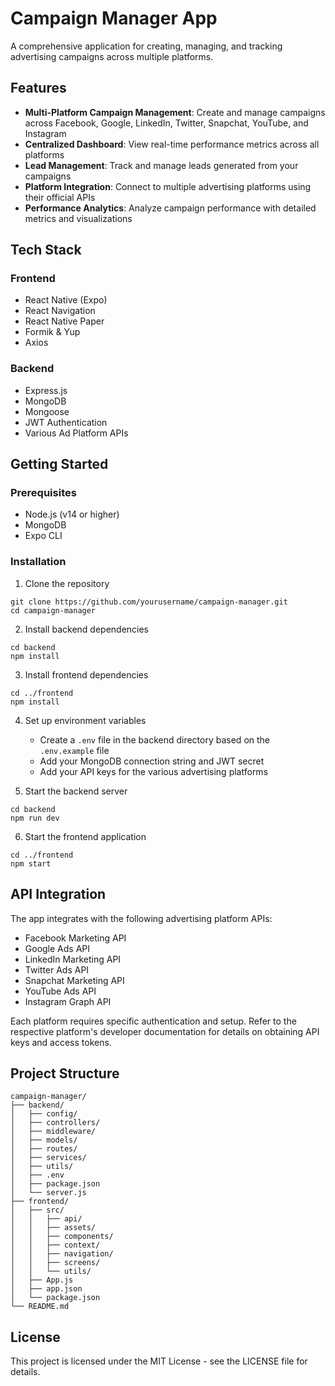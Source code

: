 # Campaign Manager App

A comprehensive application for creating, managing, and tracking advertising campaigns across multiple platforms.

## Features

-   **Multi-Platform Campaign Management**: Create and manage campaigns across Facebook, Google, LinkedIn, Twitter, Snapchat, YouTube, and Instagram
-   **Centralized Dashboard**: View real-time performance metrics across all platforms
-   **Lead Management**: Track and manage leads generated from your campaigns
-   **Platform Integration**: Connect to multiple advertising platforms using their official APIs
-   **Performance Analytics**: Analyze campaign performance with detailed metrics and visualizations

## Tech Stack

### Frontend

-   React Native (Expo)
-   React Navigation
-   React Native Paper
-   Formik & Yup
-   Axios

### Backend

-   Express.js
-   MongoDB
-   Mongoose
-   JWT Authentication
-   Various Ad Platform APIs

## Getting Started

### Prerequisites

-   Node.js (v14 or higher)
-   MongoDB
-   Expo CLI

### Installation

1. Clone the repository

```
git clone https://github.com/yourusername/campaign-manager.git
cd campaign-manager
```

2. Install backend dependencies

```
cd backend
npm install
```

3. Install frontend dependencies

```
cd ../frontend
npm install
```

4. Set up environment variables

    - Create a `.env` file in the backend directory based on the `.env.example` file
    - Add your MongoDB connection string and JWT secret
    - Add your API keys for the various advertising platforms

5. Start the backend server

```
cd backend
npm run dev
```

6. Start the frontend application

```
cd ../frontend
npm start
```

## API Integration

The app integrates with the following advertising platform APIs:

-   Facebook Marketing API
-   Google Ads API
-   LinkedIn Marketing API
-   Twitter Ads API
-   Snapchat Marketing API
-   YouTube Ads API
-   Instagram Graph API

Each platform requires specific authentication and setup. Refer to the respective platform's developer documentation for details on obtaining API keys and access tokens.

## Project Structure

```
campaign-manager/
├── backend/
│   ├── config/
│   ├── controllers/
│   ├── middleware/
│   ├── models/
│   ├── routes/
│   ├── services/
│   ├── utils/
│   ├── .env
│   ├── package.json
│   └── server.js
├── frontend/
│   ├── src/
│   │   ├── api/
│   │   ├── assets/
│   │   ├── components/
│   │   ├── context/
│   │   ├── navigation/
│   │   ├── screens/
│   │   └── utils/
│   ├── App.js
│   ├── app.json
│   └── package.json
└── README.md
```

## License

This project is licensed under the MIT License - see the LICENSE file for details.
